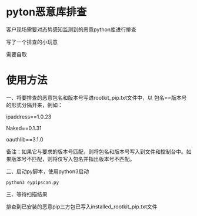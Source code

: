 # pyton恶意库排查
客户现场需要对态势感知监测到的恶意python库进行排查

写了一个排查的小玩意

需要自取

# 使用方法
一、将要排查的恶意包名和版本号写进rootkit_pip.txt文件中，以 包名==版本号 的形式分隔开来，例如：

ipaddress==1.0.23

Naked==0.1.31

oauthlib==3.1.0

备注：如果它与要求的版本号匹配，则将包名和版本号写入到文件和控制台中。如果版本号不匹配，则将仅写入包名并指出版本号不匹配。

二、启动py脚本，使用python3启动

```
python3 eypipscan.py
```

三、等待扫描结果

排查到已安装的恶意pip三方包已写入installed_rootkit_pip.txt文件
